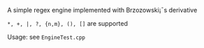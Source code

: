 A simple regex engine implemented with Brzozowski¡¯s derivative

`*, +, |, ?, {n,m}, (), []` are supported

Usage: see `EngineTest.cpp`
